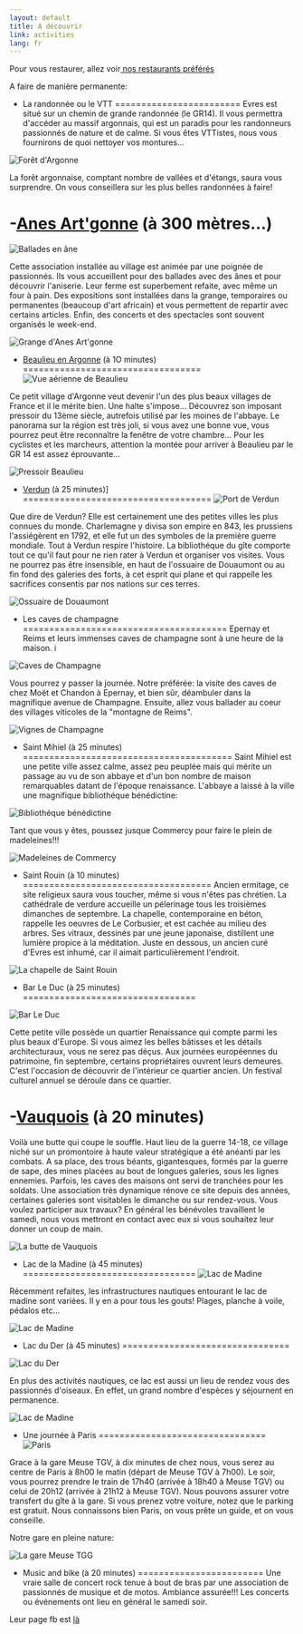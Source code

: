 ```yaml
---
layout: default
title: A découvrir
link: activities
lang: fr
---
```

Pour vous restaurer, allez voir<a href="/resto_fr.html"> nos restaurants préférés</a>


A faire de manière permanente:


- La randonnée ou le VTT
========================
Evres est situé sur un chemin de grande randonnée (le GR14). Il vous permettra d'accéder au massif argonnais, qui est un paradis pour les randonneurs passionnés de nature et de calme. Si vous êtes VTTistes, nous vous fournirons de quoi nettoyer vos montures...

![Forêt d'Argonne](/images/foret.jpeg)

La forêt argonnaise, comptant nombre de vallées et d'étangs, saura vous surprendre. On vous conseillera sur les plus belles randonnées à faire!

-<a href="http://anesartgonne.free.fr/index.html" target="_blank">Anes Art'gonne</a> (à 300 mètres...)
============================
![Ballades en âne](/images/balladeAne.gif)

Cette association installée au village est animée par une poignée de passionnés. Ils vous accueillent pour des ballades avec des ânes et pour découvrir l'aniserie. Leur ferme est superbement refaite, avec même un four à pain. Des expositions sont installées dans la grange, temporaires ou permanentes (beaucoup d'art africain) et vous permettent de repartir avec certains articles. Enfin, des concerts et des spectacles sont souvent organisés le week-end.

![Grange d'Anes Art'gonne](/images/grangeAnes.jpeg)


- <a href="http://beaulieu-en-argonne.com" target="_blank">Beaulieu en Argonne</a> (à 1O minutes)
==================================
![Vue aérienne de Beaulieu](/images/vueAerienneBeaulieu.jpeg)

Ce petit village d'Argonne veut devenir l'un des plus beaux villages de France et il le mérite bien. Une halte s'impose... Découvrez son imposant pressoir du 13ème siècle, autrefois utilisé par les moines de l'abbaye. Le panorama sur la région est très joli, si vous avez une bonne vue, vous pourrez peut être reconnaître la fenêtre de votre chambre... Pour les cyclistes et les marcheurs, attention la montée pour arriver à Beaulieu par le GR 14 est assez éprouvante...

![Pressoir Beaulieu](/images/pressoirBeaulieu.jpeg)

- <a href="http://www.verdun-tourisme.com/" target="_blank">Verdun</a> (à 25 minutes)]
====================================
![Port de Verdun](/images/portVerdun.jpeg)

Que dire de Verdun? Elle est certainement une des petites villes les plus connues du monde. Charlemagne y divisa son empire en 843, les prussiens l'assiégèrent en 1792, et elle fut un des symboles de la première guerre mondiale. Tout à Verdun respire l'histoire. La bibliothéque du gîte comporte tout ce qu'il faut pour ne rien rater à Verdun et organiser vos visites. Vous ne pourrez pas être insensible, en haut de l'ossuaire de Douaumont ou au fin fond des galeries des forts, à cet esprit qui plane et qui rappelle les sacrifices consentis par nos nations sur ces terres.

![Ossuaire de Douaumont](/images/ossuaire.jpeg)

- Les caves de champagne
=======================================
Epernay et Reims et leurs immenses caves de champagne sont à une heure de la maison. i

![Caves de Champagne](/images/cave.jpeg)

Vous pourrez y passer la journée. Notre préférée: la visite des caves de chez Moët et Chandon à Epernay, et bien sûr, déambuler dans la magnifique avenue de Champagne. Ensuite, allez vous ballader au coeur des villages viticoles de la "montagne de Reims".

![Vignes de Champagne](/images/vignes.jpeg)

- Saint Mihiel (à 25 minutes)
========================================
Saint Mihiel est une petite ville assez calme, assez peu peuplée mais qui mérite un passage au vu de son abbaye et d'un bon nombre de maison remarquables datant de l'époque renaissance. L'abbaye a laissé à la ville une magnifique bibliothéque bénédictine:

![Bibliothéque bénédictine](/images/saintMihiel.jpeg)

Tant que vous y êtes, poussez jusque Commercy pour faire le plein de madeleines!!!

![Madeleines de Commercy](/images/madeleine.jpeg)

- Saint Rouin (à 10 minutes)
====================================
Ancien ermitage, ce site religieux saura vous toucher, même si vous n'êtes pas chrétien. La cathédrale de verdure accueille un pélerinage tous les troisièmes dimanches de septembre. La chapelle, contemporaine en béton, rappelle les oeuvres de Le Corbusier, et est cachée au milieu des arbres. Ses vitraux, dessinés par une jeune japonaise, distillent une lumière propice à la méditation. Juste en dessous, un ancien curé d'Evres est inhumé, car il aimait particulièrement l'endroit.

![La chapelle de Saint Rouin](/images/saintRouin.jpeg)

- Bar Le Duc (à 25 minutes)
=================================

![Bar Le Duc](/images/barLeDuc.jpeg)

Cette petite ville possède un quartier Renaissance qui compte parmi les plus beaux d'Europe. Si vous aimez les belles bâtisses et les détails architecturaux, vous ne serez pas déçus. Aux journées européennes du patrimoine, fin septembre, certains propriétaires ouvrent leurs demeures. C'est l'occasion de découvrir de l'intérieur ce quartier ancien. Un festival culturel annuel se déroule dans ce quartier.


-<a href="http://butte-vauquois.fr/" target="_blank">Vauquois</a> (à 20 minutes)
==============================

Voilà une butte qui coupe le souffle. Haut lieu de la guerre 14-18, ce village niché sur un promontoire à haute valeur stratégique a été anéanti par les combats. A sa place, des trous béants, gigantesques, formés par la guerre de sape, des mines placées au bout de longues galeries, sous les lignes ennemies. Parfois, les caves des maisons ont servi de tranchées pour les soldats. Une association très dynamique rénove ce site depuis des années, certaines galeries sont visitables le dimanche ou sur rendez-vous. Vous voulez participer aux travaux? En général les bénévoles travaillent le samedi, nous vous mettront en contact avec eux si vous souhaitez leur donner un coup de main.

![La butte de Vauquois](/images/vauquois.jpeg)

- Lac de la Madine (à 45 minutes)
=================================
![Lac de Madine](/images/madine1.jpeg)

Récemment refaites, les infrastructures nautiques entourant le lac de madine sont variées. Il y en a pour tous les gouts! Plages, planche à voile, pédalos etc...

![Lac de Madine](/images/madine2.jpeg)

- Lac du Der (à 45 minutes)
================================


![Lac du Der](/images/derPlage.jpeg)

En plus des activités nautiques, ce lac est aussi un lieu de rendez vous des passionnés d'oiseaux. En effet, un grand nombre d'espèces y séjournent en permanence.

![Lac de Madine](/images/derOiseaux.jpeg)

- Une journée à Paris
================================
![Paris](/images/tourEiffel.jpeg)

Grace à la gare Meuse TGV, à dix minutes de chez nous, vous serez au centre de Paris à 8h00 le matin (départ de Meuse TGV à 7h00). Le soir, vous pourrez prendre le train de 17h40 (arrivée à 18h40 à Meuse TGV) ou celui de 20h12 (arrivée à 21h12 à Meuse TGV). Nous pouvons assurer votre transfert du gîte à la gare. Si vous prenez votre voiture, notez que le parking est gratuit. Nous connaissons bien Paris, on vous prête un guide, et on vous conseille.

Notre gare en pleine nature:

![La gare Meuse TGG](/images/gareTGV.jpeg)

- Music and bike (à 20 minutes)
========================
Une vraie salle de concert rock tenue à bout de bras par une association de passionnés de musique et de motos. Ambiance assurée!!! Les concerts ou événements ont lieu en général le samedi soir.

Leur page fb est <a href="https://www.facebook.com/MusicAndBike" target="_blank"> là</a>
